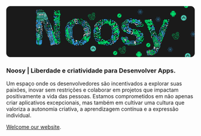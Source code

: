 <img src="./profile/banner/noosy-banner.png">

### Noosy | Liberdade e criatividade para Desenvolver Apps.

<p>Um espaço onde os desenvolvedores são incentivados a explorar suas paixões, inovar sem restrições e colaborar em projetos que impactam positivamente a vida das pessoas. Estamos comprometidos em não apenas criar aplicativos excepcionais, mas também em cultivar uma cultura que valoriza a autonomia criativa, a aprendizagem contínua e a expressão individual.</p>

[Welcome our website](https://noosy.app).
